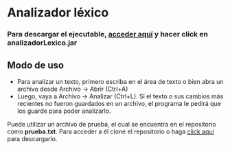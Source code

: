 # Analizador léxico
### Para descargar el ejecutable, [acceder aquí](https://github.com/mnomico/analizadorLexico/releases/tag/release) y hacer click en **analizadorLexico.jar**

## Modo de uso
- Para analizar un texto, primero escriba en el área de texto o bien abra un archivo desde Archivo -> Abrir (Ctrl+A)  
- Luego, vaya a Archivo -> Analizar (Ctrl+L). Si el texto o sus cambios más recientes no fueron guardados en un archivo, el programa le pedirá que los guarde para poder analizarlo.

Puede utilizar un archivo de prueba, el cual se encuentra en el repositorio como **prueba.txt**. Para acceder a él clone el repositorio o haga 
<a href="https://raw.githubusercontent.com/mnomico/analizadorLexico/refs/heads/master/prueba.txt" download>click aquí</a> para descargarlo.

